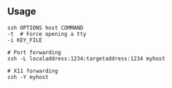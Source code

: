 ---
---

## Usage

```shell
ssh OPTIONS host COMMAND
-t  # Force opening a tty
-i KEY_FILE

# Port forwarding
ssh -L localaddress:1234:targetaddress:1234 myhost

# X11 forwarding
ssh -Y myhost
```
